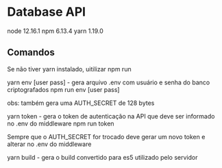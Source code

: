 # Database API

node 12.16.1
npm 6.13.4
yarn 1.19.0

## Comandos

Se não tiver yarn instalado, uitilizar npm run

yarn env [user pass] - gera arquivo .env com usuário e senha do banco criptografados
npm run env [user pass]

obs: também gera uma AUTH_SECRET de 128 bytes

yarn token - gera o token de autenticação na API que deve ser informado no .env do middleware
npm run token

Sempre que o AUTH_SECRET for trocado deve gerar um novo token e alterar no .env do middleware


yarn build - gera o build convertido para es5 utilizado pelo servidor
